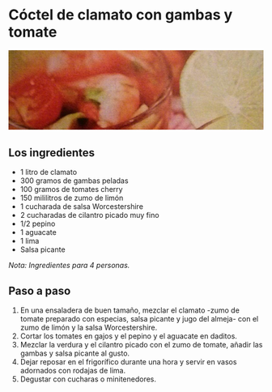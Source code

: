 Cóctel de clamato con gambas y tomate
=======================

![Foto del Cóctel de clamato con gambas y tomate](images/coctel-de-clamato-con-gambas-y-tomate_thumb.jpg)

## Los ingredientes

* 1 litro de clamato 
* 300 gramos de gambas peladas
* 100 gramos de tomates cherry
* 150 mililitros de zumo de limón
* 1 cucharada de salsa Worcestershire
* 2 cucharadas de cilantro picado muy fino
* 1/2 pepino
* 1 aguacate
* 1 lima
* Salsa picante

*Nota: Ingredientes para 4 personas.*

## Paso a paso

1. En una ensaladera de buen tamaño, mezclar el clamato -zumo de tomate preparado con especias, salsa picante y jugo del almeja- con el zumo de limón y la salsa Worcestershire.
2. Cortar los tomates en gajos y el pepino y el aguacate en daditos.
3. Mezclar la verdura y el cilantro picado con el zumo de tomate, añadir las gambas y salsa picante al gusto.
4. Dejar reposar en el frigorífico durante una hora y servir en vasos adornados con rodajas de lima.
5. Degustar con cucharas o minitenedores.
